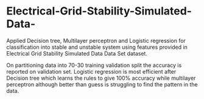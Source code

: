 # Electrical-Grid-Stability-Simulated-Data-
Applied Decision tree, Multilayer perceptron and Logistic regression for classification into stable and unstable system using features provided in Electrical Grid Stability Simulated Data Data Set dataset.
 
On partitioning data into 70-30 training validation split the accuracy is reported on validation set.
Logistic regression is most efficient after Decision tree which learns the rules to give 100% accuracy while multilayer perceptron although better than guess is struggling to find the pattern in the data.


